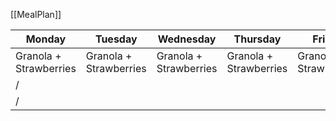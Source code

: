[[MealPlan]] 

| Monday                 | Tuesday                | Wednesday              | Thursday               | Friday                 | Saturday               | Sunday                 |
| ---------------------- | ---------------------- | ---------------------- | ---------------------- | ---------------------- | ---------------------- | ---------------------- |
| Granola + Strawberries | Granola + Strawberries | Granola + Strawberries | Granola + Strawberries | Granola + Strawberries | Granola + Strawberries | Granola + Strawberries |
| /                      |                        |                        |                        |                        |                        |                        |
| /                      |                        |                        |                        |                        |                        |                        |
